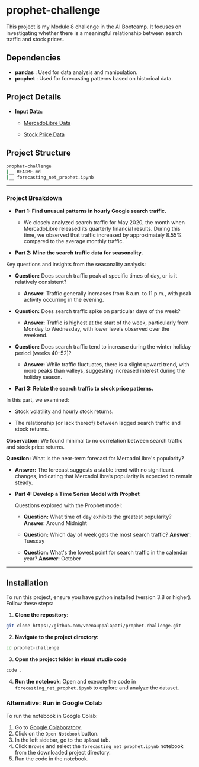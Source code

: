 # prophet-challenge
This project is my Module 8 challenge in the AI Bootcamp. It focuses on investigating whether there is a meaningful relationship between search traffic and stock prices.


## Dependencies
- **pandas** : Used for data analysis and manipulation.
- **prophet** : Used for forecasting patterns based on historical data.

## Project Details

- **Input Data:**
    - [MercadoLibre Data](https://static.bc-edx.com/ai/ail-v-1-0/m8/lms/datasets/google_hourly_search_trends.csv)

    - [Stock Price Data](https://static.bc-edx.com/ai/ail-v-1-0/m8/lms/datasets/mercado_stock_price.csv)

## Project Structure

```bash
prophet-challenge
|__ README.md
|__ forecasting_net_prophet.ipynb
```

---

### Project Breakdown

- **Part 1: Find unusual patterns in hourly Google search traffic.**

    - We closely analyzed search traffic for May 2020, the month when MercadoLibre released its quarterly financial results. During this time, we observed that traffic increased by approximately 8.55% compared to the average monthly traffic.

- **Part 2: Mine the search traffic data for seasonality.**

Key questions and insights from the seasonality analysis:

- **Question:** Does search traffic peak at specific times of day, or is it relatively consistent?

    - **Answer**: Traffic generally increases from 8 a.m. to 11 p.m., with peak activity occurring in the evening.

- **Question:** Does search traffic spike on particular days of the week?

    - **Answer:** Traffic is highest at the start of the week, particularly from Monday to Wednesday, with lower levels observed over the weekend.

- **Question:** Does search traffic tend to increase during the winter holiday period (weeks 40–52)?

    - **Answer:** While traffic fluctuates, there is a slight upward trend, with more peaks than valleys, suggesting increased interest during the holiday season.


- **Part 3: Relate the search traffic to stock price patterns.**

In this part, we examined:

- Stock volatility and hourly stock returns.

- The relationship (or lack thereof) between lagged search traffic and stock returns.

**Observation:** We found minimal to no correlation between search traffic and stock price returns.

**Question:** What is the near-term forecast for MercadoLibre's popularity?

- **Answer:** The forecast suggests a stable trend with no significant changes, indicating that MercadoLibre’s popularity is expected to remain steady.

- **Part 4: Develop a Time Series Model with Prophet**

    Questions explored with the Prophet model:

    - **Question:**  What time of day exhibits the greatest popularity?
    **Answer**: Around Midnight

    - **Question:**  Which day of week gets the most search traffic?
    **Answer**: Tuesday

    - **Question:**  What's the lowest point for search traffic in the calendar year?
    **Answer**: October

---

## Installation

To run this project, ensure you have python installed (version 3.8 or higher). Follow these steps:

1. **Clone the repository**:

```bash
git clone https://github.com/veenauppalapati/prophet-challenge.git
```
2. **Navigate to the project directory:**

```bash
cd prophet-challenge
```

3. **Open the project folder in visual studio code**
```bash
code .
```
4. **Run the notebook**: Open and execute the code in `forecasting_net_prophet.ipynb` to explore and analyze the dataset.

### Alternative: Run in Google Colab

To run the notebook in Google Colab:

1. Go to [Google Colaboratory](https://colab.research.google.com/).
2. Click on the `Open Notebook` button.
3. In the left sidebar, go to the `Upload` tab.
4. Click `Browse` and select the `forecasting_net_prophet.ipynb` notebook from the downloaded project directory.
5. Run the code in the notebook.